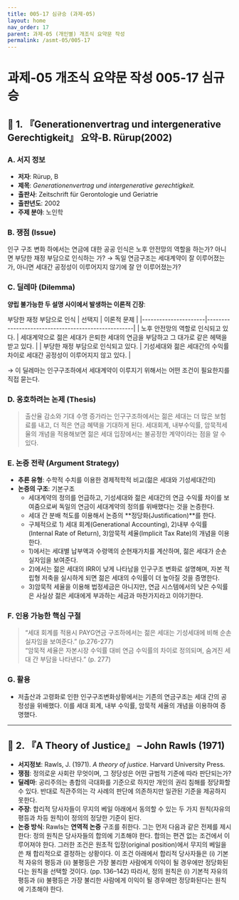 ```yaml
---
title: 005-17 심규승 (과제-05)
layout: home
nav_order: 17
parent: 과제-05 (개인별) 개조식 요약문 작성
permalink: /asmt-05/005-17
---
```


# 과제-05 개조식 요약문 작성 005-17 심규승 

##  📘 1. 『Generationenvertrag und intergenerative Gerechtigkeit』 요약-B. Rürup(2002)

### A. 서지 정보  
- **저자**: Rürup, B  
- **제목**: *Generationenvertrag und intergenerative gerechtigkeit.*
- **출판사**: Zeitschrift für Gerontologie und Geriatrie 
- **출판년도**: 2002  
- **주제 분야**: 노인학


### B. 쟁점 (Issue)  
인구 구조 변화 하에서는 연금에 대한 공공 인식은 노후 안전망의 역할을 하는가? 아니면 부당한 재정 부담으로 인식하는 가?
→ 독일 연금구조는 세대계약이 잘 이루어졌는가, 아니면 세대간 공정성이 이루어지지 않기에 잘 안 이루어졌는가?


### C. 딜레마 (Dilemma)  
**양립 불가능한 두 설명 사이에서 발생하는 이론적 긴장**:

부당한 재정 부담으로 인식 
| 선택지                  | 이론적 문제                                             |
|----------------------|----------------------------------------------------|
| 노후 안전망의 역할로 인식되고 있다. | 세대계약으로 젊은 세대가 은퇴한 세대의 연금을 부담하고 그 대가로 같은 헤택을 받고 있다. |
| 부당한 재정 부담으로 인식되고 있다. | 기성세대와 젊은 세대간의 수익률 차이로 세대간 공정성이 이루어지지 않고 있다.        |

→ 이 딜레마는 인구구조하에서 세대계약이 이루지기 위해서는 어떤 조건이 필요한지를 직접 묻는다.


### D. 옹호하려는 논제 (Thesis)  
> 출산율 감소와 기대 수명 증가라는 인구구조하에서는 젊은 세대는 더 많은 보험료를 내고, 더 적은 연금 혜택을 기대하게 된다. 세대회계, 내부수익률, 암묵적세율의 개념을 적용해보면 젊은 세대 입장에서는 불공정한 계약이라는 점을 알 수 있다.

### E. 논증 전략 (Argument Strategy)  
- **추론 유형**: 수학적 수치를 이용한 경제적학적 비교(젊은 세대와 기성세대간의) 
- **논증의 구조**:
  기본구조
  - 세대계약의 정의를 언급하고, 기성세대와 젊은 세대간의 연금 수익률 차이를 보여줌으로써 독일의 연금이 세대계약의 정의를 위배했다는 것을 논증한다. 
  - 세대 간 분배 척도를 이용해서 논증의 **정당화(Justification)**를 한다. 
  - 구체적으로 1) 세대 회계(Generational Accounting), 2)내부 수익률(Internal Rate of Return), 3)암묵적 세율(Implicit Tax Rate)의 개념을 이용한다.
  - 1)에서는 세대별 납부액과 수령액의 순현재가치를 계산하며, 젊은 세대가 순손실자임을 보여준다.
  - 2)에서는 젊은 세대의 IRR이 낮게 나타남을 인구구조 변화로 설명해며, 자본 적립형 저축을 실시하게 되면 젊은 세대의 수익률이 더 높아질 것을 증명한다.
  - 3)암묵적 세율을 이용해 법정세금은 아니지만, 연금 시스템에서의 낮은 수익률은 사실상 젊은 세대에게 부과하는 세금과 마찬가지라고 이야기한다.


### F. 인용 가능한 핵심 구절
> “세대 회계를 적용시 PAYG연금 구조하에서는 젊은 세대는 기성세대에 비해 순손실자임을 보여준다.” (p.276-277)  
> “암묵적 세율은 자본시장 수익률 대비 연금 수익률의 차이로 정의되며, 숨겨진 세대 간 부담을 나타낸다.” (p. 277)


### G. 활용

- 저출산과 고령화로 인한 인구구조변화상황에서는 기존의 연금구조는 세대 간의 공정성을 위배했다. 이를 세대 회계, 내부 수익률, 암묵적 세율의 개념을 이용하여 증명했다.

---

## 📘 2. 『A Theory of Justice』 – John Rawls (1971)
* **서지정보**: Rawls, J. (1971). *A theory of justice*. Harvard University Press.
* **쟁점**: 정의로운 사회란 무엇이며, 그 정당성은 어떤 규범적 기준에 따라 판단되는가?
* **딜레마**: 공리주의는 총합의 극대화를 기준으로 하지만 개인의 권리 침해를 정당화할 수 있다. 반대로 직관주의는 각 사례의 판단에 의존하지만 일관된 기준을 제공하지 못한다.
* **주장**: 합리적 당사자들이 무지의 베일 아래에서 동의할 수 있는 두 가지 원칙(자유의 평등과 차등 원칙)이 정의의 정당한 기준이 된다.
* **논증 방식**: Rawls는 **연역적 논증** 구조를 취한다. 그는 먼저 다음과 같은 전제를 제시한다: 정의 원칙은 당사자들의 합의에 기초해야 한다. 합의는 편견 없는 조건에서 이루어져야 한다. 그러한 조건은 원초적 입장(original position)에서 무지의 베일을 쓴 채 합리적으로 결정하는 상황이다. 이 조건 아래에서 합리적 당사자들은 (i) 기본적 자유의 평등과 (ii) 불평등은 가장 불리한 사람에게 이익이 될 경우에만 정당화된다는 원칙을 선택할 것이다. (pp. 136–142) 따라서, 정의 원칙은 (i) 기본적 자유의 평등과 (ii) 불평등은 가장 불리한 사람에게 이익이 될 경우에만 정당화된다는 원칙에 기초해야 한다.
